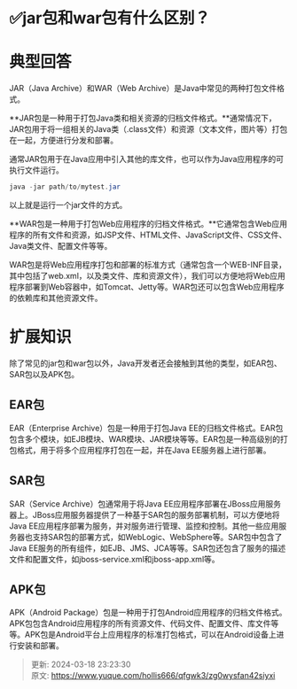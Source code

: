 # ✅jar包和war包有什么区别？

# 典型回答


JAR（Java Archive）和WAR（Web Archive）是Java中常见的两种打包文件格式。



**JAR包是一种用于打包Java类和相关资源的归档文件格式。**通常情况下，JAR包用于将一组相关的Java类（.class文件）和资源（文本文件，图片等）打包在一起，方便进行分发和部署。



通常JAR包用于在Java应用中引入其他的库文件，也可以作为Java应用程序的可执行文件运行。



```java
java -jar path/to/mytest.jar
```



以上就是运行一个jar文件的方式。



**WAR包是一种用于打包Web应用程序的归档文件格式。**它通常包含Web应用程序的所有文件和资源，如JSP文件、HTML文件、JavaScript文件、CSS文件、Java类文件、配置文件等等。



WAR包是将Web应用程序打包和部署的标准方式（通常包含一个WEB-INF目录，其中包括了web.xml，以及类文件、库和资源文件），我们可以方便地将Web应用程序部署到Web容器中，如Tomcat、Jetty等。WAR包还可以包含Web应用程序的依赖库和其他资源文件。



# 扩展知识


除了常见的jar包和war包以外，Java开发者还会接触到其他的类型，如EAR包、SAR包以及APK包。



## EAR包


EAR（Enterprise Archive）包是一种用于打包Java EE的归档文件格式。EAR包包含多个模块，如EJB模块、WAR模块、JAR模块等等。EAR包是一种高级别的打包格式，用于将多个应用程序打包在一起，并在Java EE服务器上进行部署。



## SAR包


SAR（Service Archive）包通常用于将Java EE应用程序部署在JBoss应用服务器上。JBoss应用服务器提供了一种基于SAR包的服务部署机制，可以方便地将Java EE应用程序部署为服务，并对服务进行管理、监控和控制。其他一些应用服务器也支持SAR包的部署方式，如WebLogic、WebSphere等。SAR包中包含了Java EE服务的所有组件，如EJB、JMS、JCA等等。SAR包还包含了服务的描述文件和配置文件，如jboss-service.xml和jboss-app.xml等。



## APK包


APK（Android Package）包是一种用于打包Android应用程序的归档文件格式。APK包包含Android应用程序的所有资源文件、代码文件、配置文件、库文件等等。APK包是Android平台上应用程序的标准打包格式，可以在Android设备上进行安装和部署。



> 更新: 2024-03-18 23:23:30  
> 原文: <https://www.yuque.com/hollis666/qfgwk3/zg0wysfan42siyxi>